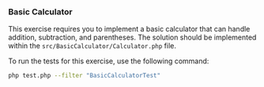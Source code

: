 ### Basic Calculator

This exercise requires you to implement a basic calculator that can handle addition, subtraction, and parentheses. The solution should be implemented within the `src/BasicCalculator/Calculator.php` file.

To run the tests for this exercise, use the following command:

```bash
php test.php --filter "BasicCalculatorTest"
```
